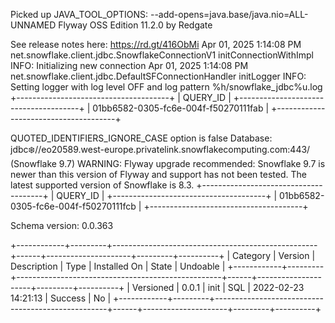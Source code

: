 Picked up JAVA_TOOL_OPTIONS: --add-opens=java.base/java.nio=ALL-UNNAMED
Flyway OSS Edition 11.2.0 by Redgate

See release notes here: https://rd.gt/416ObMi
Apr 01, 2025 1:14:08 PM net.snowflake.client.jdbc.SnowflakeConnectionV1 initConnectionWithImpl
INFO: Initializing new connection
Apr 01, 2025 1:14:08 PM net.snowflake.client.jdbc.DefaultSFConnectionHandler initLogger
INFO: Setting logger with log level OFF and log pattern %h/snowflake_jdbc%u.log
+--------------------------------------+
| QUERY_ID                             |
+--------------------------------------+
| 01bb6582-0305-fc6e-004f-f50270111fab |
+--------------------------------------+

QUOTED_IDENTIFIERS_IGNORE_CASE option is false
Database: jdbc:snowflake://eo20589.west-europe.privatelink.snowflakecomputing.com:443/ (Snowflake 9.7)
WARNING: Flyway upgrade recommended: Snowflake 9.7 is newer than this version of Flyway and support has not been tested. The latest supported version of Snowflake is 8.3.
+--------------------------------------+
| QUERY_ID                             |
+--------------------------------------+
| 01bb6582-0305-fc6e-004f-f50270111fcb |
+--------------------------------------+

Schema version: 0.0.363

+------------+---------+---------------------------------------------------+------+---------------------+---------+----------+
| Category   | Version | Description                                       | Type | Installed On        | State   | Undoable |
+------------+---------+---------------------------------------------------+------+---------------------+---------+----------+
| Versioned  | 0.0.1   | init                                              | SQL  | 2022-02-23 14:21:13 | Success | No       |
+------------+---------+---------------------------------------------------+------+---------------------+---------+----------+
